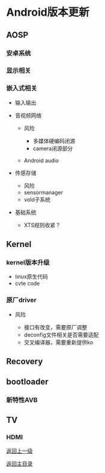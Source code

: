 # Android版本更新

## AOSP

### 安卓系统

### 显示相关

### 嵌入式相关

- 输入输出
- 音视频网络

	- 风险

		- 多媒体硬编码闭源
		- camera闭源部分

	- Android audio

- 传感存储

	- 风险
	- sensormanager
	- vold子系统

- 基础系统

	- XTS规则收紧？

## Kernel

### kernel版本升级

- linux原生代码
- cvte code

### 原厂driver

- 风险

	- 接口有改变，需要原厂调整
	- deconfig文件相关是否需要适配
	- 交叉编译器，需要重新提供ko

## Recovery

## bootloader

### 新特性AVB

## TV

### HDMI

[返回上一级](../README.md)

[返回主目录](https://webom2008.github.io)
